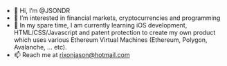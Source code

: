 - 👋 Hi, I’m @JSONDR
- 👀 I’m interested in financial markets, cryptocurrencies and programming
- 🌱 In my spare time, I am currently learning iOS development, HTML/CSS/Javascript and patent protection to create my own product which uses various Ethereum Virtual Machines (Ethereum, Polygon, Avalanche, ... etc).
- 📫 Reach me at rixonjason@hotmail.com

<!---
JSONDR/JSONDR is a ✨ special ✨ repository because its `README.md` (this file) appears on your GitHub profile.
You can click the Preview link to take a look at your changes.
--->
